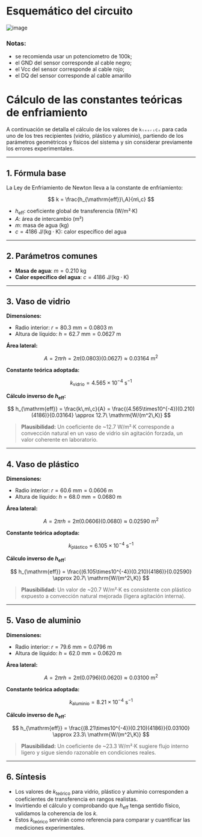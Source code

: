 # Esquemático del circuito

![image](https://github.com/user-attachments/assets/c41ab707-ce52-4b6b-8868-643121e96a59)

### Notas: 
- se recomienda usar un potenciometro de 100k;
- el GND del sensor corresponde al cable negro;
- el Vcc del sensor corresponde al cable rojo;
- el DQ del sensor corresponde al cable amarillo

# Cálculo de las constantes teóricas de enfriamiento

A continuación se detalla el cálculo de los valores de `kₜₑₒᵣᵢcₒ` para cada uno de los tres recipientes (vidrio, plástico y aluminio), partiendo de los parámetros geométricos y físicos del sistema y sin considerar previamente los errores experimentales.

---

## 1. Fórmula base

La Ley de Enfriamiento de Newton lleva a la constante de enfriamiento:

$$
 k = \frac{h_{\mathrm{eff}}\,A}{m\,c}
$$

- $h_{\mathrm{eff}}$: coeficiente global de transferencia (W/m²·K)
- $A$: área de intercambio (m²)
- $m$: masa de agua (kg)
- $c = 4186\ \mathrm{J/(kg\cdot K)}$: calor específico del agua

---

## 2. Parámetros comunes

- **Masa de agua**: $m = 0.210\ \mathrm{kg}$
- **Calor específico del agua**: $c = 4186\ \mathrm{J/(kg\cdot K)}$

---

## 3. Vaso de vidrio

**Dimensiones:**

- Radio interior: $r = 80.3\ \mathrm{mm} = 0.0803\ \mathrm{m}$
- Altura de líquido: $h = 62.7\ \mathrm{mm} = 0.0627\ \mathrm{m}$

**Área lateral:**

$$
 A = 2\pi r h = 2\pi (0.0803)(0.0627) \approx 0.03164\ \mathrm{m^2}
$$

**Constante teórica adoptada:**

$$
 k_{\mathrm{vidrio}} = 4.565 \times 10^{-4}\ \mathrm{s^{-1}}
$$

**Cálculo inverso de $h_{\mathrm{eff}}$:**

$$
 h_{\mathrm{eff}} = \frac{k\,m\,c}{A}
 = \frac{(4.565\times10^{-4})(0.210)(4186)}{0.03164}
 \approx 12.7\ \mathrm{W/(m^2\,K)}
$$

> **Plausibilidad:** Un coeficiente de ~12.7 W/m²·K corresponde a convección natural en un vaso de vidrio sin agitación forzada, un valor coherente en laboratorio.

---

## 4. Vaso de plástico

**Dimensiones:**

- Radio interior: $r = 60.6\ \mathrm{mm} = 0.0606\ \mathrm{m}$
- Altura de líquido: $h = 68.0\ \mathrm{mm} = 0.0680\ \mathrm{m}$

**Área lateral:**

$$
 A = 2\pi r h = 2\pi (0.0606)(0.0680) \approx 0.02590\ \mathrm{m^2}
$$

**Constante teórica adoptada:**

$$
 k_{\mathrm{plástico}} = 6.105 \times 10^{-4}\ \mathrm{s^{-1}}
$$

**Cálculo inverso de $h_{\mathrm{eff}}$:**

$$
 h_{\mathrm{eff}} = \frac{(6.105\times10^{-4})(0.210)(4186)}{0.02590}
 \approx 20.7\ \mathrm{W/(m^2\,K)}
$$

> **Plausibilidad:** Un valor de ~20.7 W/m²·K es consistente con plástico expuesto a convección natural mejorada (ligera agitación interna).

---

## 5. Vaso de aluminio

**Dimensiones:**

- Radio interior: $r = 79.6\ \mathrm{mm} = 0.0796\ \mathrm{m}$
- Altura de líquido: $h = 62.0\ \mathrm{mm} = 0.0620\ \mathrm{m}$

**Área lateral:**

$$
 A = 2\pi r h = 2\pi (0.0796)(0.0620) \approx 0.03100\ \mathrm{m^2}
$$

**Constante teórica adoptada:**

$$
 k_{\mathrm{aluminio}} = 8.21 \times 10^{-4}\ \mathrm{s^{-1}}
$$

**Cálculo inverso de $h_{\mathrm{eff}}$:**

$$
 h_{\mathrm{eff}} = \frac{(8.21\times10^{-4})(0.210)(4186)}{0.03100}
 \approx 23.3\ \mathrm{W/(m^2\,K)}
$$

> **Plausibilidad:** Un coeficiente de ~23.3 W/m²·K sugiere flujo interno ligero y sigue siendo razonable en condiciones reales.

---

## 6. Síntesis

- Los valores de $k_{\mathrm{teórico}}$ para vidrio, plástico y aluminio corresponden a coeficientes de transferencia en rangos realistas.
- Invirtiendo el cálculo y comprobando que $h_{\mathrm{eff}}$ tenga sentido físico, validamos la coherencia de los $k$.
- Estos $k_{\mathrm{teórico}}$ servirán como referencia para comparar y cuantificar las mediciones experimentales.

